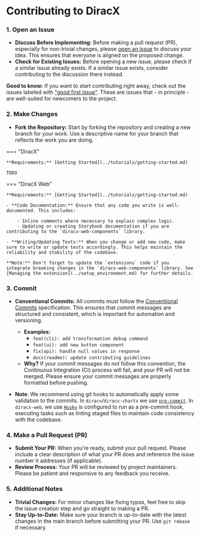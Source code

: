 # Contributing to DiracX

### 1. Open an Issue

- **Discuss Before Implementing:** Before making a pull request (PR), especially for non-trivial changes, please [open an issue](https://github.com/DIRACGrid/diracx/issues) to discuss your idea. This ensures that everyone is aligned on the proposed change.
- **Check for Existing Issues:** Before opening a new issue, please check if a similar issue already exists. If a similar issue exists, consider contributing to the discussion there instead.

**Good to know:** If you want to start contributing right away, check out the issues labeled with ["good first issue"](https://github.com/DIRACGrid/diracx-web/labels/good%20first%20issue). These are issues that - in principle - are well-suited for newcomers to the project.

### 2. Make Changes

- **Fork the Repository:** Start by forking the repository and creating a new branch for your work. Use a descriptive name for your branch that reflects the work you are doing.

=== "DiracX"

    **Requirements:** [Getting Started](../tutorials/getting-started.md)

    TODO

=== "DiracX Web"

    **Requirements:** [Getting Started](../tutorials/getting-started.md)

    - **Code Documentation:** Ensure that any code you write is well-documented. This includes:

        - Inline comments where necessary to explain complex logic.
        - Updating or creating Storybook documentation if you are contributing to the `diracx-web-components` library.

    - **Writing/Updating Tests:** When you change or add new code, make sure to write or update tests accordingly. This helps maintain the reliability and stability of the codebase.

    **Note:** Don't forget to update the `extensions` code if you integrate breaking changes in the `diracx-web-components` library. See [Managing the extension](../setup_environment.md) for further details.

### 3. Commit

- **Conventional Commits:** All commits must follow the [Conventional Commits](https://www.conventionalcommits.org/) specification. This ensures that commit messages are structured and consistent, which is important for automation and versioning.

    - **Examples:**
        - `feat(cli): add transformation debug command`
        - `feat(ui): add new button component`
        - `fix(api): handle null values in response`
        - `docs(readme): update contributing guidelines`
    - **Why?** If your commit messages do not follow this convention, the Continuous Integration (CI) process will fail, and your PR will not be merged. Please ensure your commit messages are properly formatted before pushing.

- **Note**: We recommend using git hooks to automatically apply some validation to the commits. In `diracx`/`diracx-charts` we use [`pre-commit`](https://pre-commit.com/). In `diracx-web`, we use [`Husky`](https://typicode.github.io/husky/) is configured to run as a pre-commit hook, executing tasks such as linting staged files to maintain code consistency with the codebase.

### 4. Make a Pull Request (PR)

- **Submit Your PR:** When you’re ready, submit your pull request. Please include a clear description of what your PR does and reference the issue number it addresses (if applicable).
- **Review Process:** Your PR will be reviewed by project maintainers. Please be patient and responsive to any feedback you receive.

### 5. Additional Notes

- **Trivial Changes:** For minor changes like fixing typos, feel free to skip the issue creation step and go straight to making a PR.
- **Stay Up-to-Date:** Make sure your branch is up-to-date with the latest changes in the main branch before submitting your PR. Use `git rebase` if necessary.
